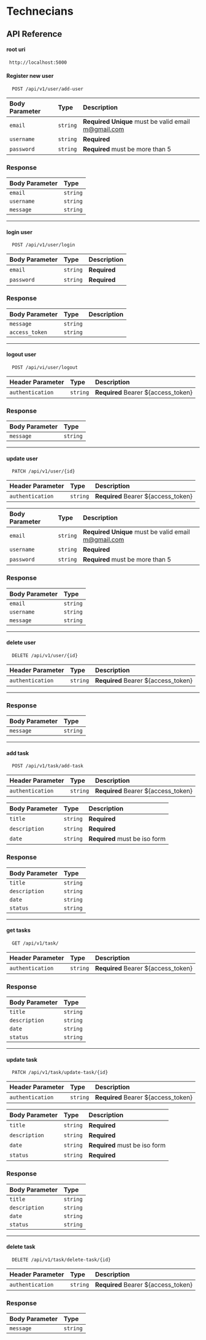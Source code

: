 # Technecians 
## API Reference

#### root uri
```http
 http://localhost:5000
```
#### Register new user
```http
  POST /api/v1/user/add-user
```

| Body Parameter | Type     | Description                |
| :--------      | :------- | :------------------------- |
| `email`        | `string` | **Required** **Unique** must be valid email m@gmail.com|
| `username`     | `string` | **Required** |
| `password`     | `string` | **Required** must be more than 5 |

### Response 
| Body Parameter | Type     | 
| :------------- | :------- | 
| `email`        | `string` | 
| `username`     | `string` | 
| `message`      | `string` | 
----------------------------------------------------------------
#### login user
```http
  POST /api/v1/user/login
```
| Body Parameter | Type     | Description                |
| :------------- | :------- | :------------------------- |
| `email`        | `string` | **Required** |
| `password`     | `string` | **Required** |

### Response 
| Body Parameter | Type     | Description                | 
| :------------- | :------- | :------------------------- |
| `message`      | `string` | 
| `access_token` | `string` |
----------------------------------------------------------------
#### logout user
```http
  POST /api/vi/user/logout
```

| Header Parameter | Type     | Description                |
| :--------------- | :------- | :------------------------- |
| `authentication` | `string` | **Required** Bearer ${access_token}|

### Response 
| Body Parameter | Type     | 
| :-------- | :------- | 
| `message`       | `string` | 
----------------------------------------------------------------
#### update user
```http
  PATCH /api/v1/user/{id}
```
| Header Parameter | Type     | Description                |
| :--------------- | :------- | :------------------------- |
| `authentication` | `string` | **Required** Bearer ${access_token}|

| Body Parameter | Type     | Description                |
| :------------- | :------- | :------------------------- |
| `email`        | `string` | **Required** **Unique** must be valid email m@gmail.com|
| `username`     | `string` | **Required** |
| `password`     | `string` | **Required** must be more than 5 |

### Response 
| Body Parameter | Type     | 
| :------------- | :------- | 
| `email`        | `string` | 
| `username`     | `string` |
| `message`      | `string` | 
----------------------------------------------------------------
#### delete user
```http
  DELETE /api/v1/user/{id}
```
| Header Parameter | Type     | Description                |
| :--------------- | :------- | :------------------------- |
| `authentication` | `string` | **Required** Bearer ${access_token}|
----------------------------------------------------------------
### Response 
| Body Parameter | Type     | 
| :------------- | :------- | 
| `message`      | `string` | 
----------------------------------------------------------------
#### add task
```http
  POST /api/v1/task/add-task
```
| Header Parameter | Type     | Description                |
| :--------------- | :------- | :------------------------- |
| `authentication` | `string` | **Required** Bearer ${access_token}|

| Body Parameter | Type     | Description                |
| :------------- | :------- | :------------------------- |
| `title`        | `string` | **Required** |
| `description`  | `string` | **Required** |
| `date`         | `string` | **Required** must be iso form |

### Response 
| Body Parameter | Type     | 
| :------------- | :------- | 
| `title`        | `string` | 
| `description`  | `string` |
| `date`         | `string` | 
| `status`       | `string` | 
----------------------------------------------------------------
#### get tasks
```http
  GET /api/v1/task/
```
| Header Parameter | Type     | Description                |
| :--------------- | :------- | :------------------------- |
| `authentication` | `string` | **Required** Bearer ${access_token}|

### Response 
| Body Parameter | Type     | 
| :------------- | :------- | 
| `title`        | `string` | 
| `description`  | `string` |
| `date`         | `string` | 
| `status`       | `string` | 
----------------------------------------------------------------
#### update task
```http
  PATCH /api/v1/task/update-task/{id}
```
| Header Parameter | Type     | Description                |
| :--------------- | :------- | :------------------------- |
| `authentication` | `string` | **Required** Bearer ${access_token}|

| Body Parameter | Type     | Description                |
| :------------- | :------- | :------------------------- |
| `title`        | `string` | **Required** |
| `description`  | `string` | **Required** |
| `date`         | `string` | **Required** must be iso form |
| `status`       | `string` | **Required** |

### Response 
| Body Parameter | Type     | 
| :------------- | :------- | 
| `title`        | `string` | 
| `description`  | `string` |
| `date`         | `string` | 
| `status`       | `string` | 
----------------------------------------------------------------
#### delete task
```http
  DELETE /api/v1/task/delete-task/{id}
```
| Header Parameter | Type     | Description                |
| :--------------- | :------- | :------------------------- |
| `authentication` | `string` | **Required** Bearer ${access_token}|

### Response 
| Body Parameter | Type     | 
| :------------- | :------- | 
| `message`      | `string` | 
